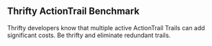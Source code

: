 ## Thrifty ActionTrail Benchmark

Thrifty developers know that multiple active ActionTrail Trails can add significant costs. Be thrifty and eliminate redundant trails.
